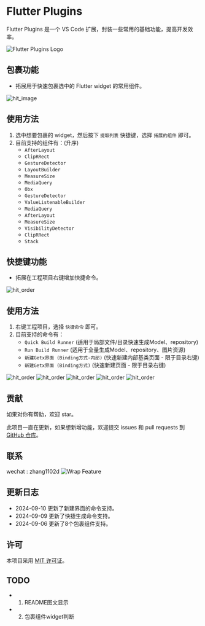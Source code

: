 # Flutter Plugins

Flutter Plugins 是一个 VS Code 扩展，封装一些常用的基础功能，提高开发效率。

![Flutter Plugins Logo](./images/logo.webp)

## 包裹功能

- 拓展用于快速包裹选中的 Flutter widget 的常用组件。

![hit_image](./images/hit_image.png)

## 使用方法

1. 选中想要包裹的 widget，然后按下 `提取列表` 快捷键，选择 `拓展的组件` 即可。
2. 目前支持的组件有：(升序)
    - `AfterLayout`
    - `ClipRRect`
    - `GestureDetector`
    - `LayoutBuilder`
    - `MeasureSize`
    - `MediaQuery`
    - `Obx`
    - `GestureDetector`
    - `ValueListenableBuilder`
    - `MediaQuery`
    - `AfterLayout`
    - `MeasureSize`
    - `VisibilityDetector`
    - `ClipRRect`
    - `Stack`

## 快捷键功能

- 拓展在工程项目右键增加快捷命令。

![hit_order](./images/hit_order.png)

## 使用方法

1. 右键工程项目，选择 `快捷命令` 即可。
2. 目前支持的命令有：
    - `Quick Build Runner` (适用于局部文件/目录快速生成Model、repository) 
    - `Run Build Runner` (适用于全量生成Model、repository、图片资源)
    - `新建Getx界面 (Binding方式-内部)` (快速新建内部基类页面 - 限于目录右键)
    - `新建Getx界面 (Binding方式)` (快速新建页面 - 限于目录右键)


![hit_order](./images/new_getx_1.png)
![hit_order](./images/new_getx_2.png)
![hit_order](./images/new_getx_3.png)
![hit_order](./images/new_getx_4.png)
![hit_order](./images/new_getx_5.png)

## 贡献

如果对你有帮助，欢迎 star。

此项目一直在更新，如果想新增功能，欢迎提交 issues 和 pull requests 到 [GitHub 仓库](https://github.com/ke112/vscode_plugins)。


## 联系
wechat : zhang1102d
![Wrap Feature](./images/wechat.JPG)

## 更新日志

- 2024-09-10 更新了新建界面的命令支持。
- 2024-09-09 更新了快捷生成命令支持。
- 2024-09-06 更新了8个包裹组件支持。
  
## 许可

本项目采用 [MIT 许可证](LICENSE)。

## TODO

- 1. README图文显示
- 2. 包裹组件widget判断
